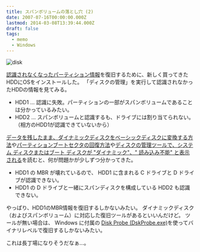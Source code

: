 ```yaml
---
title: スパンボリュームの落とし穴 (2)
date: 2007-07-16T00:00:00.000Z
lastmod: 2014-03-08T13:39:44.000Z
draft: false
tags:
  - memo
  - Windows
---
```


![disk](@/assets/flickr/829171135.jpg "disk")

[認識されなくなったパーティション情報](/posts/20070714/p01)を復旧するために、新しく買ってきたHDDにOSをインストールした。 「ディスクの管理」を実行して認識されなかったHDDの情報を見てみる。

- HDD1 … 認識に失敗。パーティションの一部がスパンボリュームであることは分かっているみたい。
- HDD2 … スパンボリュームと認識するも、ドライブには割り当てられない。（相方のHDD1が認識できていないから）

[データを残したまま、ダイナミックディスクをベーシックディスクに変換する方法](http://www.corso-b.net/itaya/TIPS/DDtoBD/index.html)や[パーティションブートセクタの回復方法](http://www.corso-b.net/itaya/TIPS/TIPS02.html)や[ディスクの管理ツールで、システム ディスクまたはブート ディスクが "ダイナミック"、" 読み込み不能" と表示される](http://support.microsoft.com/kb/236086/ja)を読むと、何が問題かが少しずつ分かってきた。

- HDD1 の MBR が壊れているので、 HDD1 に含まれる C ドライブと D ドライブが認識できない。
- HDD1 の D ドライブと一緒にスパンディスクを構成している HDD2 も認識できない。

やっぱり、HDD1のMBR情報を復旧するしかないみたい。 ダイナミックディスク（およびスパンボリューム）に対応した復旧ツールがあるといいんだけど。 ツールが無い場合は、 Windows に付属の [Disk Probe (DskProbe.exe)](http://www.corso-b.net/itaya/TIPS/DiskProbe/index.html)を使ってバイナリレベルで復旧するしかないみたい。

これは長丁場になりそうだなぁ…。
